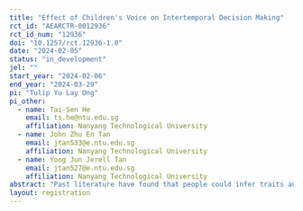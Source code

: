 ```yaml
---
title: "Effect of Children's Voice on Intertemporal Decision Making"
rct_id: "AEARCTR-0012936"
rct_id_num: "12936"
doi: "10.1257/rct.12936-1.0"
date: "2024-02-05"
status: "in_development"
jel: ""
start_year: "2024-02-06"
end_year: "2024-03-29"
pi: "Tulip Yu Lay Ong"
pi_other:
  - name: Tai-Sen He
    email: ts.he@ntu.edu.sg
    affiliation: Nanyang Technological University
  - name: John Zhu En Tan
    email: jtan533@e.ntu.edu.sg
    affiliation: Nanyang Technological University
  - name: Yong Jun Jerell Tan
    email: jtan527@e.ntu.edu.sg
    affiliation: Nanyang Technological University
abstract: "Past literature have found that people could infer traits and characteristics of the speaker just by hearing the voice. There have also been studies that found that different types of voices could elicit different decision making behaviours. However, the effect of children's voice on people's decision making have been rarely studied. Hence, this study aims to fill this gap by studying how children's voice could influence ones' intertemporal decision making. All participants will make a series of binary decisions in a standard time preference task, choosing between an immediate, smaller reward, versus a delayed larger reward. However, the type of voice that will hear the description of the delayed rewards will depend on the condition that they are randomly assigned to. Those in the Child condition will hear the delayed rewards being described using a child voice while those in the Adult condition will hear the same delayed rewards being described using an adult voice."
layout: registration
---
```


